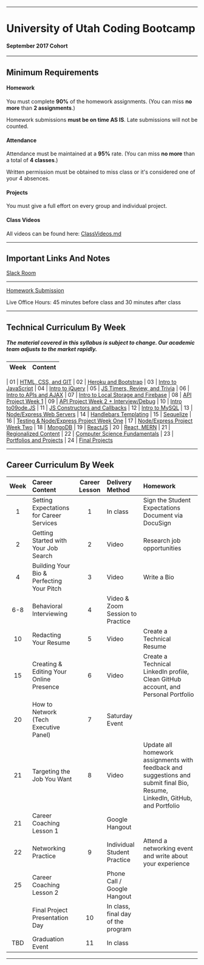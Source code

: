 -----------------------------------------
# University of Utah Coding Bootcamp

#### September 2017 Cohort 


-----------------------------------------


## Minimum Requirements


#### Homework


You must complete **90%** of the homework assignments. (You can miss **no more** than **2 assignments**.)


Homework submissions **must be on time AS IS**. Late submissions will not be counted.


#### Attendance


Attendance must be maintained at a **95%** rate. (You can miss **no more** than a total of **4 classes**.)


Written permission must be obtained to miss class or it's considered one of your 4 absences.


#### Projects


You must give a full effort on every group and individual project.


#### Class Videos

All videos can be found here: [ClassVideos.md](ClassVideos.md)

-----------------------------------------


## Important Links And Notes


[Slack Room](https://uofu0917.slack.com)

-----------------------------------------


[Homework Submission](http://bootcampspot-v2.com)


Live Office Hours: 45 minutes before class and 30 minutes after class


-----------------------------------------
## Technical Curriculum By Week
##### The material covered in this syllabus is subject to change. Our academic team adjusts to the market rapidly.

| Week  | Content |
| :---: | :-----------------------:|

| 01 | [HTML, CSS, and GIT](week01)
| 02 | [Heroku and Bootstrap](week02)
| 03 | [Intro to JavaScript](week03)
| 04 | [Intro to jQuery](week04)
| 05 | [JS Timers, Review, and Trivia](week05)
| 06 | [Intro to APIs and AJAX](week06)
| 07 | [Intro to Local Storage and Firebase](week07)
| 08 | [API Project Week 1](week08)
| 09 | [API Project Week 2 + Interview/Debug](week09)
| 10 | [Intro to09ode.JS](week10)
| 11 | [JS Constructors and Callbacks](week11)
| 12 | [Intro to MySQL](week12)
| 13 | [Node/Express Web Servers](week13)
| 14 | [Handlebars Templating](week14)
| 15 | [Sequelize](week15)
| 16 | [Testing & Node/Express Project Week One](week16)
| 17 | [Node/Express Project Week Two](week17)
| 18 | [MongoDB](week18)
| 19 | [ReactJS](week19)
| 20 | [React, MERN](week20)
| 21 | [Regionalized Content](week21)
| 22 | [Computer Science Fundamentals](week22)
| 23 | [Portfolios and Projects](week23)
| 24 | [Final Projects](week24)

-----------------------------------------
## Career Curriculum By Week

| Week  | Career Content | Career Lesson | Delivery Method | Homework |
| :---: | :--------------| :------------:| :-------------- |:---------| 
| 1   | Setting Expectations for Career Services  | 1  | In class                           | Sign the Student Expectations Document via DocuSign                                                                          |
| 2   | Getting Started with Your Job Search      | 2  | Video                              | Research job opportunities                                                                                                   |
| 4   | Building Your Bio & Perfecting Your Pitch | 3  | Video                              | Write a Bio                                                                                                                  |
| 6-8 | Behavioral Interviewing                   | 4  | Video & Zoom Session to Practice   |                                                                                                                              |
| 10  | Redacting Your Resume                     | 5  | Video                              | Create a Technical Resume                                                                                                    |
| 15  | Creating & Editing Your Online Presence   | 6  | Video                              | Create a Technical LinkedIn profile, Clean GitHub account, and Personal Portfolio                                            |
| 20  | How to Network (Tech Executive Panel)     | 7  | Saturday Event                     |                                                                                                                              |
| 21  | Targeting the Job You Want                | 8  | Video                              | Update all homework assignments with feedback and suggestions and submit final Bio, Resume, LinkedIn, GitHub, and Portfolio  |
| 21  | Career Coaching Lesson 1                  |    | Google Hangout                     |                                                                                                                              |
| 22  | Networking Practice                       | 9  | Individual Student Practice        | Attend a networking event and write about your experience                                                                    |
| 25  | Career Coaching Lesson 2                  |    | Phone Call / Google Hangout        |                                                                                                                              |
|     | Final Project Presentation Day            | 10 | In class, final day of the program |                                                                                                                              | 
| TBD | Graduation Event                          | 11 | In class                           |                                                                                                                              | 

-----------------------------------------
